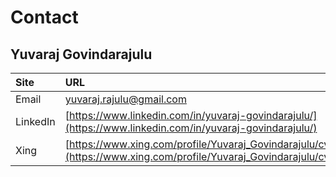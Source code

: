 # Contact

## Yuvaraj Govindarajulu

| Site | URL |
|:------|:------------|
| Email | yuvaraj.rajulu@gmail.com |
| LinkedIn | [https://www.linkedin.com/in/yuvaraj-govindarajulu/](https://www.linkedin.com/in/yuvaraj-govindarajulu/) |
| Xing | [https://www.xing.com/profile/Yuvaraj_Govindarajulu/cv](https://www.xing.com/profile/Yuvaraj_Govindarajulu/cv) |
